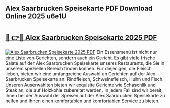 ## Alex Saarbrucken Speisekarte PDF Download Online 2025 u6e1U

# <h2><a href="http://gccl59h.nevu.top/?p=Alex+Saarbrucken+Speisekarte">🔗 👉🔴 Alex Saarbrucken Speisekarte 2025 PDF</a></h2>

[![Alex Saarbrucken Speisekarte 2025 PDF](https://i.imgur.com/dBaPXMq.png)](http://gccl59h.nevu.top/?p=Alex+Saarbrucken+Speisekarte)
Ein Essensmenü ist nicht nur eine Liste von Gerichten, sondern auch ein Gericht. Es gibt viele frische Salate auf der Alex Saarbrucken Speisekarte unseres Restaurants, die Sie in unserem speziellen Bereich finden können. Für diejenigen, die Fleisch lieben, bieten wir eine umfangreiche Auswahl an Gerichten auf der Alex Saarbrucken Speisekarte an: Rindfleisch, Schweinefleisch, Huhn und Fisch. Unseren Auserwählten bieten wir exquisite Gerichte wie Schaschlik und Steak an, die auf Holzkohle zubereitet werden. In jedem Fall sind wir bereit, Ihnen bei der Auswahl der Speisen auf der Alex Saarbrucken Speisekarte zu helfen und Ihnen einen komfortablen und komfortablen Service zu bieten.
